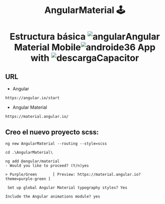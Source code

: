 # <p align="center">AngularMaterial 🕹 </p> 

# <p align="center"> Estructura básica  ![angular](https://user-images.githubusercontent.com/71487857/212993270-3cf1454e-f0d7-4164-bc01-20d5fe6469cd.png)Angular Material Mobile![androide36](https://user-images.githubusercontent.com/71487857/228891500-07e27fa3-edc3-4838-8c56-ba78673a3367.jpg) App with  ![descarga](https://user-images.githubusercontent.com/71487857/212993697-6234ef26-0e4a-40ce-bc8a-a9bfa858a74b.png)Capacitor</p>

## URL
* Angular
```
https://angular.io/start
```
* Angular Material
```
https://material.angular.io/
```
 
## Creo el nuevo proyecto scss:
```
ng new AngularMaterial --routing --style=scss
```
```
cd .\AngularMaterial\
```
```
ng add @angular/material
- Would you like to proceed? (Y/n)yes
```
```
> Purple/Green       [ Preview: https://material.angular.io?theme=purple-green ]
```
```
 Set up global Angular Material typography styles? Yes
 ```
 ```
 Include the Angular animations module? yes
 ```
 
